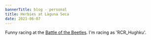 ```yaml
---
bannerTitle: blog - personal
title: Herbies at Laguna Seca
date: 2021-06-07
---
```


Funny racing at the [Battle of the Beetles](https://youtu.be/3a2qb_FMqSg). I'm
racing as 'RCR_Hughku'.

